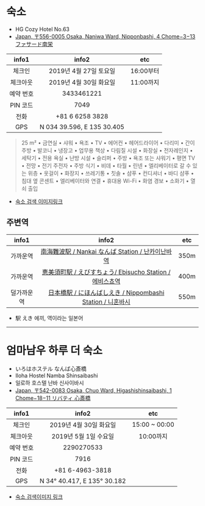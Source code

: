 # 숙소

* HG Cozy Hotel No.63
* [Japan, 〒556-0005 Osaka, Naniwa Ward, Nipponbashi, 4 Chome−3−13 ファサード南栄](https://www.google.com/maps/place/Japan,+%E3%80%92556-0005+Osaka,+Naniwa-ku,+Nipponbashi,+4-ch%C5%8Dme%E2%88%923,+%E3%83%95%E3%82%A1%E3%82%B5%E3%83%BC%E3%83%89%E5%8D%97%E6%A0%84/@34.6599275,135.5045685,17z/data=!3m1!4b1!4m5!3m4!1s0x6000e75d5301b8a1:0xf6b263add8295bc7!8m2!3d34.6599231!4d135.5067625)

| info1 | info2 | etc |
|:---:|:---:|:---:|
| 체크인 | 2019년 4월 27일 토요일 | 16:00부터 |
| 체크아웃 | 2019년 4월 30일 화요일 | 11:00까지 |
| 예약 번호 | 3433461221 ||
| PIN 코드 | 7049 ||
| 전화 |+81 6 6258 3828 ||
| GPS | N 034 39.596, E 135 30.405 ||

>25 m² • 금연실 • 샤워 • 욕조 • TV • 에어컨 • 헤어드라이어 • 다리미 • 간이주방 • 발코니 • 냉장고 • 업무용 책상 • 다림질 시설 • 화장실 • 전자레인지 • 세탁기 • 전용 욕실 • 난방 시설 • 슬리퍼 • 주방 • 욕조 또는 샤워기 • 평면 TV • 전망 • 전기 주전자 • 주방 식기 • 비데 • 타월 • 린넨 • 엘리베이터로 갈 수 있는 위층 • 옷걸이 • 화장지 • 쓰레기통 • 칫솔 • 샴푸 • 컨디셔너 • 바디 샴푸 • 침대 옆 콘센트 • 엘리베이터와 연결 • 휴대용 Wi-Fi • 화염 경보 • 소화기 • 열쇠 출입


* [숙소 검색 이미지링크](https://www.google.com/search?q=HG+Cozy+Hotel+No.63&source=lnms&tbm=isch&sa=X&ved=0ahUKEwif1Oi3wejhAhUJL6YKHcpUDkAQ_AUIDygC&biw=1557&bih=855)


## 주변역

| info1 | info2 | etc |
|:---:|:---:|:---:|
| 가까운역 | [南海難波駅 / Nankai なんば Station / 난카이난바역](https://www.google.com/maps/place/Namba+Station/@34.6615122,135.5004707,16z/data=!4m5!3m4!1s0x0:0x7c1d92d9caaac227!8m2!3d34.6629331!4d135.5022953) | 350m |
| 가까운역 | [恵美須町駅 / えびすちょう/ Ebisucho Station / 에비스쵸역](https://www.google.com/maps/place/Ebisucho+Station/@34.6555406,135.5006552,16.5z/data=!4m8!1m2!2m1!1z5oG1576O6aCI55S66aeF!3m4!1s0x6000e767683a0287:0x388d82aed7ca8e86!8m2!3d34.6549385!4d135.5055773) | 400m |
| 덜가까운역 | [日本橋駅 / にほんばしえき / Nippombashi Station / 니혼바시](https://www.google.com/maps/place/Nippombashi+Station/@34.6660718,135.5024247,16.37z/data=!4m8!1m2!2m1!1sEbisucho+Station!3m4!1s0x6000e7402f4aa96b:0xf9f81cb3f89f2923!8m2!3d34.6667797!4d135.5063447) | 550m |
* 駅 えき 에끼, 역이라는 일본어



---

# 엄마남우 하루 더 숙소
* いろはホステル なんば心斎橋
* Iloha Hostel Namba Shinsaibashi
* 일로하 호스텔 난바 신사이바시
* [Japan, 〒542-0083 Osaka, Chuo Ward, Higashishinsaibashi, 1 Chome−18−11 リバティ 心斎橋](https://www.google.com/maps/place/Iloha+Hostel+Namba+Shinsaibashi/@34.673766,135.5008593,17z/data=!3m1!4b1!4m5!3m4!1s0x6000e716e1985ff3:0x4d1e4288c3484f14!8m2!3d34.673766!4d135.503048)

| info1 | info2 | etc |
|:---:|:---:|:---:|
| 체크인 | 2019년 4월 30일 화요일 | 15:00 ~ 00:00 |
| 체크아웃 | 2019년 5월 1일 수요일 | 10:00까지 |
| 예약 번호 | 2290270533 ||
| PIN 코드 | 7916 ||
| 전화 | +81 6-4963-3818 ||
| GPS | N 34° 40.417, E 135° 30.182 ||


* [숙소 검색이미지 링크](https://www.google.com/search?q=%E3%81%84%E3%82%8D%E3%81%AF%E3%83%9B%E3%82%B9%E3%83%86%E3%83%AB+%E3%81%AA%E3%82%93%E3%81%B0%E5%BF%83%E6%96%8E%E6%A9%8B&source=lnms&tbm=isch&sa=X&ved=0ahUKEwiJsNC3wOjhAhVM57wKHcz3CH0Q_AUIDygC&biw=1557&bih=904)

